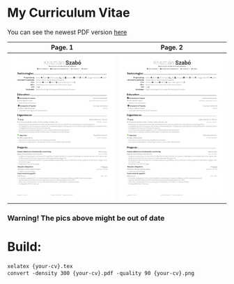 # My Curriculum Vitae

You can see the newest PDF version [here](https://raw.githubusercontent.com/v4k0nd/CV/master/CV-Krisztian_Szabo.pdf)


| Page. 1 | Page. 2 |
|:---:|:---:|
| [![CV](https://raw.githubusercontent.com/v4k0nd/CV/master/previews/cv1.png)](https://raw.githubusercontent.com/v4k0nd/CV/master/CV-Krisztian_Szabo.pdf) | [![CV](https://raw.githubusercontent.com/v4k0nd/CV/master/previews/cv1.png)](https://raw.githubusercontent.com/v4k0nd/CV/master/CV-Krisztian_Szabo.pdf) |
### Warning! The pics above might be out of date


# Build:

```
xelatex {your-cv}.tex
convert -density 300 {your-cv}.pdf -quality 90 {your-cv}.png
```
# 

